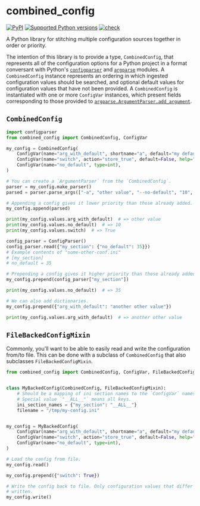 # combined_config
[![PyPI](https://img.shields.io/pypi/v/combined-config)](https://pypi.org/project/combined-config/)
[![Supported Python versions](https://img.shields.io/pypi/pyversions/combined-config.svg)](https://pypi.org/project/combined-config/)
[![check](https://github.com/perfect5th/combined_config/actions/workflows/check.yml/badge.svg)](https://github.com/perfect5th/combined_config/actions/workflows/check.yml)

 A Python library for stitching multiple configuration sources together in order or priority.

The intention of this library is to provide a type, `CombinedConfig`, that represents all of the
configuration options for a Python project in a format conversant with Python's
[`configparser`](https://docs.python.org/3/library/configparser.html) and
[`argparse`](https://docs.python.org/3/library/argparse.html) modules. A `CombinedConfig` instance
represents an ordering in which ingested configuration values should be searched, and optional
default values for configuration values that have not been provided. A `CombinedConfig` is
instantiated with one or more `ConfigVar` instances, which present fields corresponding to those
provided to
[`argparse.ArgumentParser.add_argument`](https://docs.python.org/3/library/argparse.html#argparse.ArgumentParser.add_argument).

## `CombinedConfig`

```python
import configparser
from combined_config import CombinedConfig, ConfigVar

my_config = CombinedConfig(
    ConfigVar(name="arg_with_default", shortname="a", default="my default"),
    ConfigVar(name="switch", action="store_true", default=False, help="Turns on the frobnicator"),
    ConfigVar(name="no_default", type=int),
)

# You can create a `ArgumentParser` from the `CombinedConfig`.
parser = my_config.make_parser()
parsed = parser.parse_args(["-a", "other value", "--no-default", "10", "--switch"])

# Appending a config gives it lower priority than those already added.
my_config.append(parsed)

print(my_config.values.arg_with_default)  # => other value
print(my_config.values.no_default)  # => 10
print(my_config.values.switch)  # => True

config_parser = ConfigParser()
config_parser.read({"my_section": {"no_default": 35}})
# Example contents of "some-other-conf.ini"
# [my_section]
# no_default = 35

# Prepending a config gives it higher priority than those already added.
my_config.prepend(config_parser["my_section"])

print(my_config.values.no_default)  # => 35

# We can also add dictionaries.
my_config.prepend({"arg_with_default": "another other value"})

print(my_config.values.arg_with_default)  # => another other value
```

## `FileBackedConfigMixin`

Commonly, you'll want to be able to easily read and write the configuration from/to file. This can
be done with a subclass of `CombinedConfig` that also subclasses `FileBackedConfigMixin`.

```python
from combined_config import CombinedConfig, ConfigVar, FileBackedConfigMixin


class MyBackedConfig(CombinedConfig, FileBackedConfigMixin):
    # Should be a mapping of ini section names to the `ConfigVar` names that will be stored there.
    # Special value `"__ALL__"` means all keys.
    ini_section_names = {"my_section": "__ALL__"}
    filename = "/tmp/my-config.ini"


my_config = MyBackedConfig(
    ConfigVar(name="arg_with_default", shortname="a", default="my default"),
    ConfigVar(name="switch", action="store_true", default=False, help="Turns on the frobnicator"),
    ConfigVar(name="no_default", type=int),
)

# Load the config from file.
my_config.read()

my_config.prepend({"switch": True})

# Write the config back to file. Only configuration values that differ from their defaults will be
# written.
my_config.write()
```
